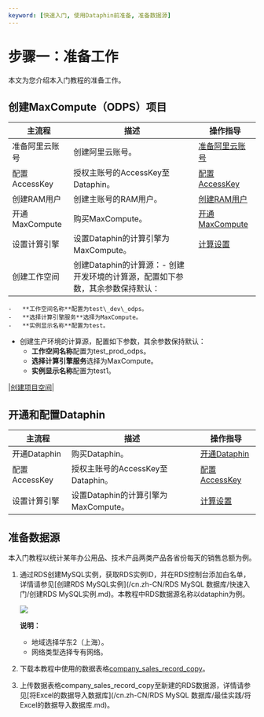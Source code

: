 ```yaml
---
keyword: [快速入门, 使用Dataphin前准备, 准备数据源]
---
```


# 步骤一：准备工作

本文为您介绍本入门教程的准备工作。

## 创建MaxCompute（ODPS）项目

|主流程|描述|操作指导|
|---|--|----|
|准备阿里云账号|创建阿里云账号。|[准备阿里云账号](/cn.zh-CN/准备工作/准备阿里云账号.md)|
|配置AccessKey|授权主账号的AccessKey至Dataphin。|[配置AccessKey](/cn.zh-CN/准备工作/配置AccessKey.md)|
|创建RAM用户|创建主账号的RAM用户。|[创建RAM用户](/cn.zh-CN/准备工作/创建RAM用户.md)|
|开通MaxCompute|购买MaxCompute。|[开通MaxCompute](/cn.zh-CN/准备工作/开通MaxCompute.md)|
|设置计算引擎|设置Dataphin的计算引擎为MaxCompute。|[计算设置](/cn.zh-CN/全局管理/管理中心/计算设置.md)|
|创建工作空间|创建Dataphin的计算源：-   创建开发环境的计算源，配置如下参数，其余参数保持默认：
    -   **工作空间名称**配置为test\_dev\_odps。
    -   **选择计算引擎服务**选择为MaxCompute。
    -   **实例显示名称**配置为test。
-   创建生产环境的计算源，配置如下参数，其余参数保持默认：
    -   **工作空间名称**配置为test\_prod\_odps。
    -   **选择计算引擎服务**选择为MaxCompute。
    -   **实例显示名称**配置为test1。

|[创建项目空间](/cn.zh-CN/准备工作/创建项目空间.md)|

## 开通和配置Dataphin

|主流程|描述|操作指导|
|---|--|----|
|开通Dataphin|购买Dataphin。|[开通Dataphin](/cn.zh-CN/准备工作/开通Dataphin.md)|
|配置AccessKey|授权主账号的AccessKey至Dataphin。|[配置AccessKey](/cn.zh-CN/准备工作/配置AccessKey.md)|
|设置计算引擎|设置Dataphin的计算引擎为MaxCompute。|[计算设置](/cn.zh-CN/全局管理/管理中心/计算设置.md)|

## 准备数据源

本入门教程以统计某年办公用品、技术产品两类产品各省份每天的销售总额为例。

1.  通过RDS创建MySQL实例，获取RDS实例ID，并在RDS控制台添加白名单，详情请参见[创建RDS MySQL实例](/cn.zh-CN/RDS MySQL 数据库/快速入门/创建RDS MySQL实例.md)。本教程中RDS数据源名称以dataphin为例。

    ![](https://static-aliyun-doc.oss-accelerate.aliyuncs.com/assets/img/zh-CN/6494528951/p67397.png)

    **说明：**

    -   地域选择华东2（上海）。
    -   网络类型选择专有网络。
2.  下载本教程中使用的数据表格[company\_sales\_record\_copy](http://docs-aliyun.cn-hangzhou.oss.aliyun-inc.com/assets/attach/120571/cn_zh/1573028796795/company_sales_recrod_copy.csv)。
3.  上传数据表格company\_sales\_record\_copy至新建的RDS数据源，详情请参见[将Excel的数据导入数据库](/cn.zh-CN/RDS MySQL 数据库/最佳实践/将Excel的数据导入数据库.md)。

